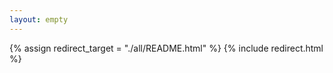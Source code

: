 ```yaml
---
layout: empty
---
```

{% assign redirect_target = "./all/README.html" %}
{% include redirect.html %}
